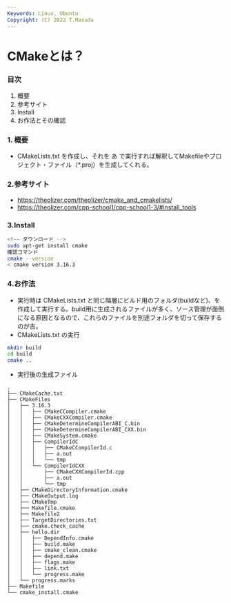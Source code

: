 ```yaml
---
Keywords: Linux, Ubuntu
Copyright: (C) 2022 T.Masuda
---
```

# CMakeとは？

### 目次

1. 概要
2. 参考サイト
3. Install
4. お作法とその確認


### 1. 概要
* CMakeLists.txt を作成し、それを あ で実行すれば解釈してMakefileやプロジェクト・ファイル（*.proj）を生成してくれる。 

### 2.参考サイト
* https://theolizer.com/theolizer/cmake_and_cmakelists/
* https://theolizer.com/cpp-school1/cpp-school1-3/#install_tools

### 3.Install
```bash
<!-- ダウンロード -->
sudo apt-get install cmake
確認コマンド
cmake --version
< cmake version 3.16.3
```

### 4.お作法
* 実行時は CMakeLists.txt と同じ階層にビルド用のフォルダ(buildなど)、を作成して実行する。build用に生成されるファイルが多く、ソース管理が面倒になる原因となるので、これらのファイルを別途フォルダを切って保存するのが吉。
* CMakeLists.txt の実行
```bash 
mkdir build
cd build
cmake ..
```
* 実行後の生成ファイル
```
.
├── CMakeCache.txt
├── CMakeFiles
│   ├── 3.16.3
│   │   ├── CMakeCCompiler.cmake
│   │   ├── CMakeCXXCompiler.cmake
│   │   ├── CMakeDetermineCompilerABI_C.bin
│   │   ├── CMakeDetermineCompilerABI_CXX.bin
│   │   ├── CMakeSystem.cmake
│   │   ├── CompilerIdC
│   │   │   ├── CMakeCCompilerId.c
│   │   │   ├── a.out
│   │   │   └── tmp
│   │   └── CompilerIdCXX
│   │       ├── CMakeCXXCompilerId.cpp
│   │       ├── a.out
│   │       └── tmp
│   ├── CMakeDirectoryInformation.cmake
│   ├── CMakeOutput.log
│   ├── CMakeTmp
│   ├── Makefile.cmake
│   ├── Makefile2
│   ├── TargetDirectories.txt
│   ├── cmake.check_cache
│   ├── hello.dir
│   │   ├── DependInfo.cmake
│   │   ├── build.make
│   │   ├── cmake_clean.cmake
│   │   ├── depend.make
│   │   ├── flags.make
│   │   ├── link.txt
│   │   └── progress.make
│   └── progress.marks
├── Makefile
└── cmake_install.cmake
```
